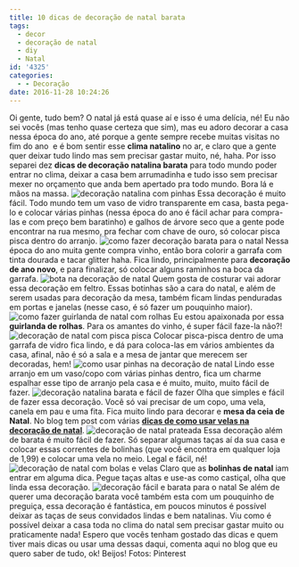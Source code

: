 ```yaml
---
title: 10 dicas de decoração de natal barata
tags:
  - decor
  - decoração de natal
  - diy
  - Natal
id: '4325'
categories:
  - - Decoração
date: 2016-11-28 10:24:26
---
```


Oi gente, tudo bem? O natal já está quase aí e isso é uma delícia, né! Eu não sei vocês (mas tenho quase certeza que sim), mas eu adoro decorar a casa nessa época do ano, até porque a gente sempre recebe muitas visitas no fim do ano  e é bom sentir esse **clima natalino** no ar, e claro que a gente quer deixar tudo lindo mas sem precisar gastar muito, né, haha. Por isso separei dez **dicas de decoração natalina barata** para todo mundo poder entrar no clima, deixar a casa bem arrumadinha e tudo isso sem precisar mexer no orçamento que anda bem apertado pra todo mundo. Bora lá e mãos na massa. ![decoração natalina com pinhas ](http://natalia.blog.br/wp-content/uploads/2016/11/decoração-de-natal-barata.jpg) Essa decoração é muito fácil. Todo mundo tem um vaso de vidro transparente em casa, basta pega-lo e colocar várias pinhas (nessa época do ano é fácil achar para compra-las e com preço bem baratinho) e galhos de árvore seco que a gente pode encontrar na rua mesmo, pra fechar com chave de ouro, só colocar pisca pisca dentro do arranjo. ![como fazer decoração barata para o natal](http://natalia.blog.br/wp-content/uploads/2016/11/decoração-natalina-dourada.jpg) Nessa época do ano muita gente compra vinho, então bora colorir a garrafa com tinta dourada e tacar glitter haha. Fica lindo, principalmente para **decoração de ano novo**, e para finalizar, só colocar alguns raminhos na boca da garrafa. ![bota na decoração de natal](http://natalia.blog.br/wp-content/uploads/2016/11/decoração-natalina-barata.jpg) Quem gosta de costurar vai adorar essa decoração em feltro. Essas botinhas são a cara do natal, e além de serem usadas para decoração da mesa, também ficam lindas penduradas em portas e janelas (nesse caso, é só fazer um pouquinho maior). ![como fazer guirlanda de natal com rolhas ](http://natalia.blog.br/wp-content/uploads/2016/11/guirlanda-feita-de-rolha.jpg) Eu estou apaixonada por essa **guirlanda de rolhas**. Para os amantes do vinho, é super fácil faze-la não?! ![decoração de natal com pisca pisca](http://natalia.blog.br/wp-content/uploads/2016/11/decoração-de-natal-barata-diy.jpg) Colocar pisca-pisca dentro de uma garrafa de vidro fica lindo, e dá para coloca-las em vários ambientes da casa, afinal, não é só a sala e a mesa de jantar que merecem ser decoradas, hem! ![como usar pinhas na decoração de natal](http://natalia.blog.br/wp-content/uploads/2016/11/decoração-de-natal-com-pinhas.jpg) Lindo esse arranjo em um vaso/copo com várias pinhas dentro, fica um charme espalhar esse tipo de arranjo pela casa e é muito, muito, muito fácil de fazer. ![decoração natalina barata e fácil de fazer](http://natalia.blog.br/wp-content/uploads/2016/11/velas-na-decoração-de-natal.jpg) Olha que simples e fácil de fazer essa decoração. Você só vai precisar de um copo, uma vela, canela em pau e uma fita. Fica muito lindo para decorar e **mesa da ceia de Natal**. No blog tem post com várias [**dicas de como usar velas na decoração de natal**](http://natalia.blog.br/19-ideias-de-como-se-usar-velas-na-decoracao-de-natal/). ![decoração de natal prateada ](http://natalia.blog.br/wp-content/uploads/2016/11/decoração-natalina-com-velas-e-taças.jpg) Essa decoração além de barata é muito fácil de fazer. Só separar algumas taças aí da sua casa e colocar essas correntes de bolinhas (que você encontra em qualquer loja de 1,99) e colocar uma vela no meio. Legal e fácil, né! ![decoração de natal com bolas e velas](http://natalia.blog.br/wp-content/uploads/2016/11/decor-natalina-barata.jpg) Claro que as **bolinhas de natal** iam entrar em alguma dica. Pegue taças altas e use-as como castiçal, olha que linda essa decoração. ![decoração fácil e barata para o natal](http://natalia.blog.br/wp-content/uploads/2016/11/decoração-mesa-de-natal.jpg) Se além de querer uma decoração barata você também esta com um pouquinho de preguiça, essa decoração é fantástica, em poucos minutos é possível deixar as taças de seus convidados lindas e bem natalinas. Viu como é possível deixar a casa toda no clima do natal sem precisar gastar muito ou praticamente nada! Espero que vocês tenham gostado das dicas e quem tiver mais dicas ou usar uma dessas daqui, comenta aqui no blog que eu quero saber de tudo, ok! Beijos! Fotos: Pinterest